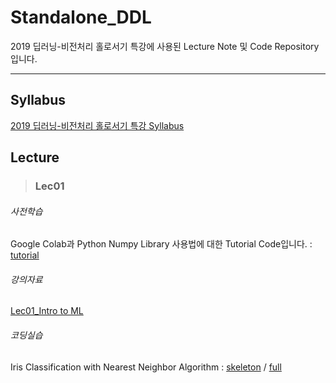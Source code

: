 # Standalone_DDL
2019 딥러닝-비전처리 홀로서기 특강에 사용된 Lecture Note 및 Code Repository입니다.

***

## Syllabus
[2019 딥러닝-비전처리 홀로서기 특강 Syllabus](https://docs.google.com/document/d/17PwKdZzKcuDMwj2gHwknghfnnjx8yttFv6-SD_Tr8yw/edit?usp=sharing) 

## Lecture

> ### Lec01

###### 사전학습
Google Colab과 Python Numpy Library 사용법에 대한 Tutorial Code입니다. : [tutorial](Lec01/Lec01_Colab_&_Numpy_Tutorial.ipynb)

###### 강의자료
[Lec01_Intro to ML](TBA)

###### 코딩실습
Iris Classification with Nearest Neighbor Algorithm : [skeleton](Lec01/Lec1_Nearest_Neighbor_sk.ipynb) / [full](TBA)
